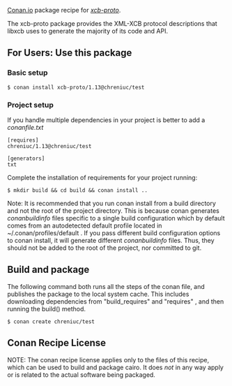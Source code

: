 [Conan.io](https://conan.io) package recipe for [*xcb-proto*](https://xcb.freedesktop.org/).

The xcb-proto package provides the XML-XCB protocol descriptions that libxcb uses to generate the majority of its code and API. 

## For Users: Use this package

### Basic setup

    $ conan install xcb-proto/1.13@chreniuc/test

### Project setup

If you handle multiple dependencies in your project is better to add a *conanfile.txt*

    [requires]
    chreniuc/1.13@chreniuc/test

    [generators]
    txt

Complete the installation of requirements for your project running:

    $ mkdir build && cd build && conan install ..

Note: It is recommended that you run conan install from a build directory and not the root of the project directory.  This is because conan generates *conanbuildinfo* files specific to a single build configuration which by default comes from an autodetected default profile located in ~/.conan/profiles/default .  If you pass different build configuration options to conan install, it will generate different *conanbuildinfo* files.  Thus, they should not be added to the root of the project, nor committed to git.


## Build and package

The following command both runs all the steps of the conan file, and publishes the package to the local system cache.  This includes downloading dependencies from "build_requires" and "requires" , and then running the build() method.

    $ conan create chreniuc/test


## Conan Recipe License

NOTE: The conan recipe license applies only to the files of this recipe, which can be used to build and package cairo.
It does *not* in any way apply or is related to the actual software being packaged.

